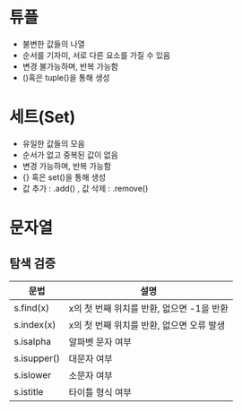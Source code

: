 # 튜플

- 불변한 값들의 나열
- 순서를 기자미, 서로 다른 요소를 가질 수 있음
- 변경 불가능하며, 반복 가능함
- ()혹은 tuple()을 통해 생성

# 세트(Set)

- 유일한 값들의 모음
- 순서가 없고 중복된 값이 없음
- 변경 가능하며, 반복 가능함
- {} 혹은 set()을 통해 생성
- 값 추가 : .add() , 값 삭제 : .remove()

# 문자열

## 탐색 검증

| 문법        | 설명                                      |
| ----------- | ----------------------------------------- |
| s.find(x)   | x의 첫 번째 위치를 반환, 없으면 -1을 반환 |
| s.index(x)  | x의 첫 번째 위치를 반환, 없으면 오류 발생 |
| s.isalpha   | 알파벳 문자 여부                          |
| s.isupper() | 대문자 여부                               |
| s.islower   | 소문자 여부                               |
| s.istitle   | 타이틀 형식 여부                          |
